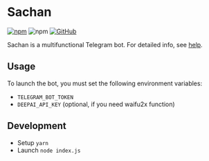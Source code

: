 # Sachan

[![npm](https://img.shields.io/npm/v/sachan-bot.svg?style=for-the-badge)](https://npm.im/sachan-bot)
![npm](https://img.shields.io/npm/dt/sachan-bot.svg?style=for-the-badge)
[![GitHub](https://img.shields.io/github/license/kidonng/sachan.svg?style=for-the-badge)](./LICENSE)

Sachan is a multifunctional Telegram bot. For detailed info, see [help](./src/help.js).

## Usage

To launch the bot, you must set the following environment variables:

- `TELEGRAM_BOT_TOKEN`
- `DEEPAI_API_KEY` (optional, if you need waifu2x function)

## Development

- Setup `yarn`
- Launch `node index.js`
